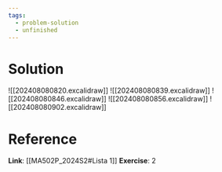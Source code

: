 ```yaml
---
tags:
  - problem-solution
  - unfinished
---
```

# Solution
![[202408080820.excalidraw]]
![[202408080839.excalidraw]]
![[202408080846.excalidraw]]
![[202408080856.excalidraw]]
![[202408080902.excalidraw]]

# Reference
**Link**: [[MA502P_2024S2#Lista 1]]
**Exercise**: 2